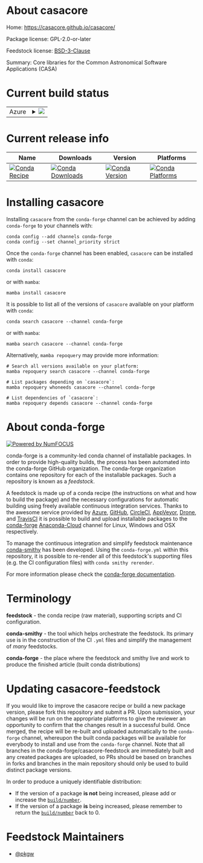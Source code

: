 About casacore
==============

Home: https://casacore.github.io/casacore/

Package license: GPL-2.0-or-later

Feedstock license: [BSD-3-Clause](https://github.com/conda-forge/casacore-feedstock/blob/main/LICENSE.txt)

Summary: Core libraries for the Common Astronomical Software Applications (CASA)

Current build status
====================


<table>
    
  <tr>
    <td>Azure</td>
    <td>
      <details>
        <summary>
          <a href="https://dev.azure.com/conda-forge/feedstock-builds/_build/latest?definitionId=3791&branchName=main">
            <img src="https://dev.azure.com/conda-forge/feedstock-builds/_apis/build/status/casacore-feedstock?branchName=main">
          </a>
        </summary>
        <table>
          <thead><tr><th>Variant</th><th>Status</th></tr></thead>
          <tbody><tr>
              <td>linux_64_mpinompinumpy1.19python3.7.____cpython</td>
              <td>
                <a href="https://dev.azure.com/conda-forge/feedstock-builds/_build/latest?definitionId=3791&branchName=main">
                  <img src="https://dev.azure.com/conda-forge/feedstock-builds/_apis/build/status/casacore-feedstock?branchName=main&jobName=linux&configuration=linux_64_mpinompinumpy1.19python3.7.____cpython" alt="variant">
                </a>
              </td>
            </tr><tr>
              <td>linux_64_mpinompinumpy1.19python3.8.____cpython</td>
              <td>
                <a href="https://dev.azure.com/conda-forge/feedstock-builds/_build/latest?definitionId=3791&branchName=main">
                  <img src="https://dev.azure.com/conda-forge/feedstock-builds/_apis/build/status/casacore-feedstock?branchName=main&jobName=linux&configuration=linux_64_mpinompinumpy1.19python3.8.____cpython" alt="variant">
                </a>
              </td>
            </tr><tr>
              <td>linux_64_mpinompinumpy1.19python3.9.____cpython</td>
              <td>
                <a href="https://dev.azure.com/conda-forge/feedstock-builds/_build/latest?definitionId=3791&branchName=main">
                  <img src="https://dev.azure.com/conda-forge/feedstock-builds/_apis/build/status/casacore-feedstock?branchName=main&jobName=linux&configuration=linux_64_mpinompinumpy1.19python3.9.____cpython" alt="variant">
                </a>
              </td>
            </tr><tr>
              <td>linux_64_mpinompinumpy1.21python3.10.____cpython</td>
              <td>
                <a href="https://dev.azure.com/conda-forge/feedstock-builds/_build/latest?definitionId=3791&branchName=main">
                  <img src="https://dev.azure.com/conda-forge/feedstock-builds/_apis/build/status/casacore-feedstock?branchName=main&jobName=linux&configuration=linux_64_mpinompinumpy1.21python3.10.____cpython" alt="variant">
                </a>
              </td>
            </tr><tr>
              <td>linux_64_mpiopenmpinumpy1.19python3.7.____cpython</td>
              <td>
                <a href="https://dev.azure.com/conda-forge/feedstock-builds/_build/latest?definitionId=3791&branchName=main">
                  <img src="https://dev.azure.com/conda-forge/feedstock-builds/_apis/build/status/casacore-feedstock?branchName=main&jobName=linux&configuration=linux_64_mpiopenmpinumpy1.19python3.7.____cpython" alt="variant">
                </a>
              </td>
            </tr><tr>
              <td>linux_64_mpiopenmpinumpy1.19python3.8.____cpython</td>
              <td>
                <a href="https://dev.azure.com/conda-forge/feedstock-builds/_build/latest?definitionId=3791&branchName=main">
                  <img src="https://dev.azure.com/conda-forge/feedstock-builds/_apis/build/status/casacore-feedstock?branchName=main&jobName=linux&configuration=linux_64_mpiopenmpinumpy1.19python3.8.____cpython" alt="variant">
                </a>
              </td>
            </tr><tr>
              <td>linux_64_mpiopenmpinumpy1.19python3.9.____cpython</td>
              <td>
                <a href="https://dev.azure.com/conda-forge/feedstock-builds/_build/latest?definitionId=3791&branchName=main">
                  <img src="https://dev.azure.com/conda-forge/feedstock-builds/_apis/build/status/casacore-feedstock?branchName=main&jobName=linux&configuration=linux_64_mpiopenmpinumpy1.19python3.9.____cpython" alt="variant">
                </a>
              </td>
            </tr><tr>
              <td>linux_64_mpiopenmpinumpy1.21python3.10.____cpython</td>
              <td>
                <a href="https://dev.azure.com/conda-forge/feedstock-builds/_build/latest?definitionId=3791&branchName=main">
                  <img src="https://dev.azure.com/conda-forge/feedstock-builds/_apis/build/status/casacore-feedstock?branchName=main&jobName=linux&configuration=linux_64_mpiopenmpinumpy1.21python3.10.____cpython" alt="variant">
                </a>
              </td>
            </tr><tr>
              <td>osx_64_mpinompinumpy1.19python3.7.____cpython</td>
              <td>
                <a href="https://dev.azure.com/conda-forge/feedstock-builds/_build/latest?definitionId=3791&branchName=main">
                  <img src="https://dev.azure.com/conda-forge/feedstock-builds/_apis/build/status/casacore-feedstock?branchName=main&jobName=osx&configuration=osx_64_mpinompinumpy1.19python3.7.____cpython" alt="variant">
                </a>
              </td>
            </tr><tr>
              <td>osx_64_mpinompinumpy1.19python3.8.____cpython</td>
              <td>
                <a href="https://dev.azure.com/conda-forge/feedstock-builds/_build/latest?definitionId=3791&branchName=main">
                  <img src="https://dev.azure.com/conda-forge/feedstock-builds/_apis/build/status/casacore-feedstock?branchName=main&jobName=osx&configuration=osx_64_mpinompinumpy1.19python3.8.____cpython" alt="variant">
                </a>
              </td>
            </tr><tr>
              <td>osx_64_mpinompinumpy1.19python3.9.____cpython</td>
              <td>
                <a href="https://dev.azure.com/conda-forge/feedstock-builds/_build/latest?definitionId=3791&branchName=main">
                  <img src="https://dev.azure.com/conda-forge/feedstock-builds/_apis/build/status/casacore-feedstock?branchName=main&jobName=osx&configuration=osx_64_mpinompinumpy1.19python3.9.____cpython" alt="variant">
                </a>
              </td>
            </tr><tr>
              <td>osx_64_mpinompinumpy1.21python3.10.____cpython</td>
              <td>
                <a href="https://dev.azure.com/conda-forge/feedstock-builds/_build/latest?definitionId=3791&branchName=main">
                  <img src="https://dev.azure.com/conda-forge/feedstock-builds/_apis/build/status/casacore-feedstock?branchName=main&jobName=osx&configuration=osx_64_mpinompinumpy1.21python3.10.____cpython" alt="variant">
                </a>
              </td>
            </tr><tr>
              <td>osx_64_mpiopenmpinumpy1.19python3.7.____cpython</td>
              <td>
                <a href="https://dev.azure.com/conda-forge/feedstock-builds/_build/latest?definitionId=3791&branchName=main">
                  <img src="https://dev.azure.com/conda-forge/feedstock-builds/_apis/build/status/casacore-feedstock?branchName=main&jobName=osx&configuration=osx_64_mpiopenmpinumpy1.19python3.7.____cpython" alt="variant">
                </a>
              </td>
            </tr><tr>
              <td>osx_64_mpiopenmpinumpy1.19python3.8.____cpython</td>
              <td>
                <a href="https://dev.azure.com/conda-forge/feedstock-builds/_build/latest?definitionId=3791&branchName=main">
                  <img src="https://dev.azure.com/conda-forge/feedstock-builds/_apis/build/status/casacore-feedstock?branchName=main&jobName=osx&configuration=osx_64_mpiopenmpinumpy1.19python3.8.____cpython" alt="variant">
                </a>
              </td>
            </tr><tr>
              <td>osx_64_mpiopenmpinumpy1.19python3.9.____cpython</td>
              <td>
                <a href="https://dev.azure.com/conda-forge/feedstock-builds/_build/latest?definitionId=3791&branchName=main">
                  <img src="https://dev.azure.com/conda-forge/feedstock-builds/_apis/build/status/casacore-feedstock?branchName=main&jobName=osx&configuration=osx_64_mpiopenmpinumpy1.19python3.9.____cpython" alt="variant">
                </a>
              </td>
            </tr><tr>
              <td>osx_64_mpiopenmpinumpy1.21python3.10.____cpython</td>
              <td>
                <a href="https://dev.azure.com/conda-forge/feedstock-builds/_build/latest?definitionId=3791&branchName=main">
                  <img src="https://dev.azure.com/conda-forge/feedstock-builds/_apis/build/status/casacore-feedstock?branchName=main&jobName=osx&configuration=osx_64_mpiopenmpinumpy1.21python3.10.____cpython" alt="variant">
                </a>
              </td>
            </tr><tr>
              <td>osx_arm64_mpinompinumpy1.19python3.8.____cpython</td>
              <td>
                <a href="https://dev.azure.com/conda-forge/feedstock-builds/_build/latest?definitionId=3791&branchName=main">
                  <img src="https://dev.azure.com/conda-forge/feedstock-builds/_apis/build/status/casacore-feedstock?branchName=main&jobName=osx&configuration=osx_arm64_mpinompinumpy1.19python3.8.____cpython" alt="variant">
                </a>
              </td>
            </tr><tr>
              <td>osx_arm64_mpinompinumpy1.19python3.9.____cpython</td>
              <td>
                <a href="https://dev.azure.com/conda-forge/feedstock-builds/_build/latest?definitionId=3791&branchName=main">
                  <img src="https://dev.azure.com/conda-forge/feedstock-builds/_apis/build/status/casacore-feedstock?branchName=main&jobName=osx&configuration=osx_arm64_mpinompinumpy1.19python3.9.____cpython" alt="variant">
                </a>
              </td>
            </tr><tr>
              <td>osx_arm64_mpinompinumpy1.21python3.10.____cpython</td>
              <td>
                <a href="https://dev.azure.com/conda-forge/feedstock-builds/_build/latest?definitionId=3791&branchName=main">
                  <img src="https://dev.azure.com/conda-forge/feedstock-builds/_apis/build/status/casacore-feedstock?branchName=main&jobName=osx&configuration=osx_arm64_mpinompinumpy1.21python3.10.____cpython" alt="variant">
                </a>
              </td>
            </tr><tr>
              <td>osx_arm64_mpiopenmpinumpy1.19python3.8.____cpython</td>
              <td>
                <a href="https://dev.azure.com/conda-forge/feedstock-builds/_build/latest?definitionId=3791&branchName=main">
                  <img src="https://dev.azure.com/conda-forge/feedstock-builds/_apis/build/status/casacore-feedstock?branchName=main&jobName=osx&configuration=osx_arm64_mpiopenmpinumpy1.19python3.8.____cpython" alt="variant">
                </a>
              </td>
            </tr><tr>
              <td>osx_arm64_mpiopenmpinumpy1.19python3.9.____cpython</td>
              <td>
                <a href="https://dev.azure.com/conda-forge/feedstock-builds/_build/latest?definitionId=3791&branchName=main">
                  <img src="https://dev.azure.com/conda-forge/feedstock-builds/_apis/build/status/casacore-feedstock?branchName=main&jobName=osx&configuration=osx_arm64_mpiopenmpinumpy1.19python3.9.____cpython" alt="variant">
                </a>
              </td>
            </tr><tr>
              <td>osx_arm64_mpiopenmpinumpy1.21python3.10.____cpython</td>
              <td>
                <a href="https://dev.azure.com/conda-forge/feedstock-builds/_build/latest?definitionId=3791&branchName=main">
                  <img src="https://dev.azure.com/conda-forge/feedstock-builds/_apis/build/status/casacore-feedstock?branchName=main&jobName=osx&configuration=osx_arm64_mpiopenmpinumpy1.21python3.10.____cpython" alt="variant">
                </a>
              </td>
            </tr>
          </tbody>
        </table>
      </details>
    </td>
  </tr>
</table>

Current release info
====================

| Name | Downloads | Version | Platforms |
| --- | --- | --- | --- |
| [![Conda Recipe](https://img.shields.io/badge/recipe-casacore-green.svg)](https://anaconda.org/conda-forge/casacore) | [![Conda Downloads](https://img.shields.io/conda/dn/conda-forge/casacore.svg)](https://anaconda.org/conda-forge/casacore) | [![Conda Version](https://img.shields.io/conda/vn/conda-forge/casacore.svg)](https://anaconda.org/conda-forge/casacore) | [![Conda Platforms](https://img.shields.io/conda/pn/conda-forge/casacore.svg)](https://anaconda.org/conda-forge/casacore) |

Installing casacore
===================

Installing `casacore` from the `conda-forge` channel can be achieved by adding `conda-forge` to your channels with:

```
conda config --add channels conda-forge
conda config --set channel_priority strict
```

Once the `conda-forge` channel has been enabled, `casacore` can be installed with `conda`:

```
conda install casacore
```

or with `mamba`:

```
mamba install casacore
```

It is possible to list all of the versions of `casacore` available on your platform with `conda`:

```
conda search casacore --channel conda-forge
```

or with `mamba`:

```
mamba search casacore --channel conda-forge
```

Alternatively, `mamba repoquery` may provide more information:

```
# Search all versions available on your platform:
mamba repoquery search casacore --channel conda-forge

# List packages depending on `casacore`:
mamba repoquery whoneeds casacore --channel conda-forge

# List dependencies of `casacore`:
mamba repoquery depends casacore --channel conda-forge
```


About conda-forge
=================

[![Powered by
NumFOCUS](https://img.shields.io/badge/powered%20by-NumFOCUS-orange.svg?style=flat&colorA=E1523D&colorB=007D8A)](https://numfocus.org)

conda-forge is a community-led conda channel of installable packages.
In order to provide high-quality builds, the process has been automated into the
conda-forge GitHub organization. The conda-forge organization contains one repository
for each of the installable packages. Such a repository is known as a *feedstock*.

A feedstock is made up of a conda recipe (the instructions on what and how to build
the package) and the necessary configurations for automatic building using freely
available continuous integration services. Thanks to the awesome service provided by
[Azure](https://azure.microsoft.com/en-us/services/devops/), [GitHub](https://github.com/),
[CircleCI](https://circleci.com/), [AppVeyor](https://www.appveyor.com/),
[Drone](https://cloud.drone.io/welcome), and [TravisCI](https://travis-ci.com/)
it is possible to build and upload installable packages to the
[conda-forge](https://anaconda.org/conda-forge) [Anaconda-Cloud](https://anaconda.org/)
channel for Linux, Windows and OSX respectively.

To manage the continuous integration and simplify feedstock maintenance
[conda-smithy](https://github.com/conda-forge/conda-smithy) has been developed.
Using the ``conda-forge.yml`` within this repository, it is possible to re-render all of
this feedstock's supporting files (e.g. the CI configuration files) with ``conda smithy rerender``.

For more information please check the [conda-forge documentation](https://conda-forge.org/docs/).

Terminology
===========

**feedstock** - the conda recipe (raw material), supporting scripts and CI configuration.

**conda-smithy** - the tool which helps orchestrate the feedstock.
                   Its primary use is in the construction of the CI ``.yml`` files
                   and simplify the management of *many* feedstocks.

**conda-forge** - the place where the feedstock and smithy live and work to
                  produce the finished article (built conda distributions)


Updating casacore-feedstock
===========================

If you would like to improve the casacore recipe or build a new
package version, please fork this repository and submit a PR. Upon submission,
your changes will be run on the appropriate platforms to give the reviewer an
opportunity to confirm that the changes result in a successful build. Once
merged, the recipe will be re-built and uploaded automatically to the
`conda-forge` channel, whereupon the built conda packages will be available for
everybody to install and use from the `conda-forge` channel.
Note that all branches in the conda-forge/casacore-feedstock are
immediately built and any created packages are uploaded, so PRs should be based
on branches in forks and branches in the main repository should only be used to
build distinct package versions.

In order to produce a uniquely identifiable distribution:
 * If the version of a package **is not** being increased, please add or increase
   the [``build/number``](https://docs.conda.io/projects/conda-build/en/latest/resources/define-metadata.html#build-number-and-string).
 * If the version of a package **is** being increased, please remember to return
   the [``build/number``](https://docs.conda.io/projects/conda-build/en/latest/resources/define-metadata.html#build-number-and-string)
   back to 0.

Feedstock Maintainers
=====================

* [@pkgw](https://github.com/pkgw/)

